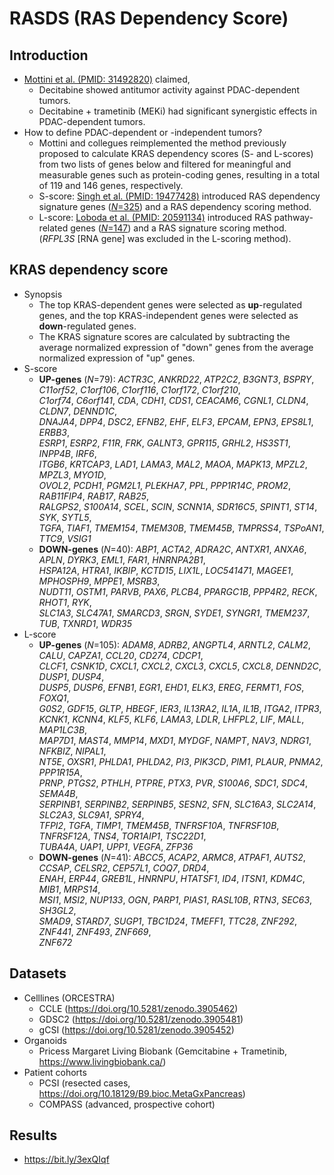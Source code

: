 # RASDS (RAS Dependency Score)

## Introduction
 * [Mottini et al. (PMID: 31492820)](./references/31492820.pdf) claimed,
   - Decitabine showed antitumor activity against PDAC-dependent tumors.
   - Decitabine + trametinib (MEKi) had significant synergistic effects in PDAC-dependent tumors.
 * How to define PDAC-dependent or -independent tumors?
   - Mottini and collegues reimplemented the method previously proposed to calculate KRAS dependency scores (S- and L-scores) from two lists of genes below and filtered for meaningful and measurable genes such as protein-coding genes, resulting in a total of 119 and 146 genes, respectively.
   - S-score: [Singh et al. (PMID: 19477428)](./references/19477428.pdf) introduced RAS dependency signature genes ([_N_=325](./references/19477428_Supple.pdf)) and a RAS dependency scoring method.
   - L-score: [Loboda et al. (PMID: 20591134)](./references/20591134.pdf) introduced RAS pathway-related genes ([_N_=147](./20591134_Supple.xls)) and a RAS signature scoring method. (_RFPL3S_ [RNA gene] was excluded in the L-scoring method).

## KRAS dependency score
 * Synopsis
   - The top KRAS-dependent genes were selected as **up**-regulated genes, and the top KRAS-independent genes were selected as **down**-regulated genes.
   - The KRAS signature scores are calculated by subtracting the average normalized expression of "down" genes from the average normalized expression of "up" genes.
 * S-score
   - **UP-genes** (_N_=79): _ACTR3C_, _ANKRD22_, _ATP2C2_, _B3GNT3_, _BSPRY_, _C11orf52_, _C1orf106_, _C1orf116_, _C1orf172_, _C1orf210_,  
_C1orf74_, _C6orf141_, _CDA_, _CDH1_, _CDS1_, _CEACAM6_, _CGNL1_, _CLDN4_, _CLDN7_, _DENND1C_,  
_DNAJA4_, _DPP4_, _DSC2_, _EFNB2_, _EHF_, _ELF3_, _EPCAM_, _EPN3_, _EPS8L1_, _ERBB3_,  
_ESRP1_, _ESRP2_, _F11R_, _FRK_, _GALNT3_, _GPR115_, _GRHL2_, _HS3ST1_, _INPP4B_, _IRF6_,  
_ITGB6_, _KRTCAP3_, _LAD1_, _LAMA3_, _MAL2_, _MAOA_, _MAPK13_, _MPZL2_, _MPZL3_, _MYO1D_,  
_OVOL2_, _PCDH1_, _PGM2L1_, _PLEKHA7_, _PPL_, _PPP1R14C_, _PROM2_, _RAB11FIP4_, _RAB17_, _RAB25_,  
_RALGPS2_, _S100A14_, _SCEL_, _SCIN_, _SCNN1A_, _SDR16C5_, _SPINT1_, _ST14_, _SYK_, _SYTL5_,   
_TGFA_, _TIAF1_, _TMEM154_, _TMEM30B_, _TMEM45B_, _TMPRSS4_, _TSPoAN1_, _TTC9_, _VSIG1_
   - **DOWN-genes** (_N_=40): _ABP1_, _ACTA2_, _ADRA2C_, _ANTXR1_, _ANXA6_, _APLN_, _DYRK3_, _EML1_, _FAR1_, _HNRNPA2B1_,  
_HSPA12A_, _HTRA1_, _IKBIP_, _KCTD15_, _LIX1L_, _LOC541471_, _MAGEE1_, _MPHOSPH9_, _MPPE1_, _MSRB3_,   
_NUDT11_, _OSTM1_, _PARVB_, _PAX6_, _PLCB4_, _PPARGC1B_, _PPP4R2_, _RECK_, _RHOT1_, _RYK_,  
_SLC1A3_, _SLC47A1_, _SMARCD3_, _SRGN_, _SYDE1_, _SYNGR1_, _TMEM237_, _TUB_, _TXNRD1_, _WDR35_
 * L-score
   - **UP-genes** (_N_=105): _ADAM8_, _ADRB2_, _ANGPTL4_, _ARNTL2_, _CALM2_, _CALU_, _CAPZA1_, _CCL20_, _CD274_, _CDCP1_,   
_CLCF1_, _CSNK1D_, _CXCL1_, _CXCL2_, _CXCL3_, _CXCL5_, _CXCL8_, _DENND2C_, _DUSP1_, _DUSP4_,   
_DUSP5_, _DUSP6_, _EFNB1_, _EGR1_, _EHD1_, _ELK3_, _EREG_, _FERMT1_, _FOS_, _FOXQ1_,   
_G0S2_, _GDF15_, _GLTP_, _HBEGF_, _IER3_, _IL13RA2_, _IL1A_, _IL1B_, _ITGA2_, _ITPR3_,   
_KCNK1_, _KCNN4_, _KLF5_, _KLF6_, _LAMA3_, _LDLR_, _LHFPL2_, _LIF_, _MALL_, _MAP1LC3B_,   
_MAP7D1_, _MAST4_, _MMP14_, _MXD1_, _MYDGF_, _NAMPT_, _NAV3_, _NDRG1_, _NFKBIZ_, _NIPAL1_,   
_NT5E_, _OXSR1_, _PHLDA1_, _PHLDA2_, _PI3_, _PIK3CD_, _PIM1_, _PLAUR_, _PNMA2_, _PPP1R15A_,   
_PRNP_, _PTGS2_, _PTHLH_, _PTPRE_, _PTX3_, _PVR_, _S100A6_, _SDC1_, _SDC4_, _SEMA4B_,   
_SERPINB1_, _SERPINB2_, _SERPINB5_, _SESN2_, _SFN_, _SLC16A3_, _SLC2A14_, _SLC2A3_, _SLC9A1_, _SPRY4_,   
_TFPI2_, _TGFA_, _TIMP1_, _TMEM45B_, _TNFRSF10A_, _TNFRSF10B_, _TNFRSF12A_, _TNS4_, _TOR1AIP1_, _TSC22D1_,   
_TUBA4A_, _UAP1_, _UPP1_, _VEGFA_, _ZFP36_
   - **DOWN-genes** (_N_=41): _ABCC5_, _ACAP2_, _ARMC8_, _ATPAF1_, _AUTS2_, _CCSAP_, _CELSR2_, _CEP57L1_, _COQ7_, _DRD4_,   
_ENAH_, _ERP44_, _GREB1L_, _HNRNPU_, _HTATSF1_, _ID4_, _ITSN1_, _KDM4C_, _MIB1_, _MRPS14_,   
_MSI1_, _MSI2_, _NUP133_, _OGN_, _PARP1_, _PIAS1_, _RASL10B_, _RTN3_, _SEC63_, _SH3GL2_,   
_SMAD9_, _STARD7_, _SUGP1_, _TBC1D24_, _TMEFF1_, _TTC28_, _ZNF292_, _ZNF441_, _ZNF493_, _ZNF669_,   
_ZNF672_

## Datasets
 * Celllines (ORCESTRA)
   - CCLE (https://doi.org/10.5281/zenodo.3905462)
   - GDSC2 (https://doi.org/10.5281/zenodo.3905481)
   - gCSI (https://doi.org/10.5281/zenodo.3905452)
 * Organoids
   - Pricess Margaret Living Biobank (Gemcitabine + Trametinib, https://www.livingbiobank.ca/)
 * Patient cohorts
   - PCSI (resected cases, https://doi.org/10.18129/B9.bioc.MetaGxPancreas)
   - COMPASS (advanced, prospective cohort)

## Results
 * https://bit.ly/3exQIqf
